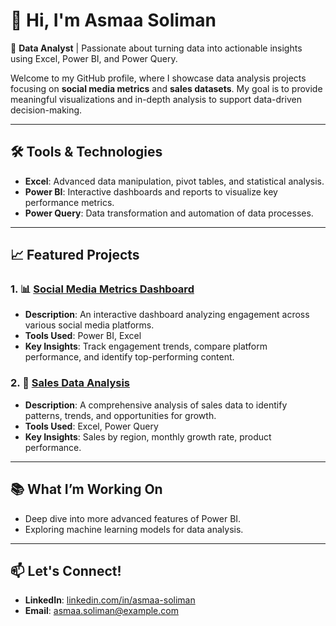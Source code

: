 # 👋 Hi, I'm Asmaa Soliman

🎯 **Data Analyst** | Passionate about turning data into actionable insights using Excel, Power BI, and Power Query.

Welcome to my GitHub profile, where I showcase data analysis projects focusing on **social media metrics** and **sales datasets**. My goal is to provide meaningful visualizations and in-depth analysis to support data-driven decision-making.

---

## 🛠️ Tools & Technologies

- **Excel**: Advanced data manipulation, pivot tables, and statistical analysis.
- **Power BI**: Interactive dashboards and reports to visualize key performance metrics.
- **Power Query**: Data transformation and automation of data processes.

---

## 📈 Featured Projects

### 1. 📊 [Social Media Metrics Dashboard](https://github.com/YourGitHubUsername/social-media-metrics)
- **Description**: An interactive dashboard analyzing engagement across various social media platforms.
- **Tools Used**: Power BI, Excel
- **Key Insights**: Track engagement trends, compare platform performance, and identify top-performing content.

### 2. 💼 [Sales Data Analysis](https://github.com/YourGitHubUsername/sales-data-analysis)
- **Description**: A comprehensive analysis of sales data to identify patterns, trends, and opportunities for growth.
- **Tools Used**: Excel, Power Query
- **Key Insights**: Sales by region, monthly growth rate, product performance.

---

## 📚 What I’m Working On
- Deep dive into more advanced features of Power BI.
- Exploring machine learning models for data analysis.

---

## 📫 Let's Connect!

- **LinkedIn**: [linkedin.com/in/asmaa-soliman](https://www.linkedin.com/in/asmaa-soliman)
- **Email**: asmaa.soliman@example.com

